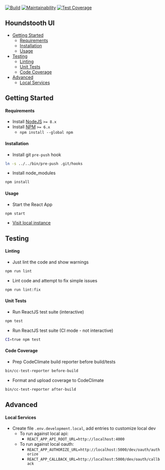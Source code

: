 [![Build](https://app.razorsite.co/projects/houndstooth/badge)](https://app.razorsite.co/projects/houndstooth/builds/latest)
[![Maintainability](https://api.codeclimate.com/v1/badges/17e180d74ac7e1fe8bb7/maintainability)](https://codeclimate.com/repos/5c50951ef5fffb7846004347/maintainability)
[![Test Coverage](https://api.codeclimate.com/v1/badges/17e180d74ac7e1fe8bb7/test_coverage)](https://codeclimate.com/repos/5c50951ef5fffb7846004347/test_coverage)

Houndstooth UI
---

- [Getting Started](#getting-started)
  - [Requirements](#requirements)
  - [Installation](#installation)
  - [Usage](#usage)
- [Testing](#testing)
  - [Linting](#linting)
  - [Unit Tests](#unit-tests)
  - [Code Coverage](#code-coverage)
- [Advanced](#advanced)
  - [Local Services](#local-services)
## Getting Started

#### Requirements
- Install [NodeJS](https://nodejs.org/en/download/) `>= 8.x`
- Install [NPM](https://nodejs.org/en/download/) `>= 6.x`
  - `npm install --global npm`

#### Installation
- Install git `pre-push` hook
```bash
ln -s ../../bin/pre-push .git/hooks
```

- Install node_modules
```bash
npm install
```

#### Usage

- Start the React App
```bash
npm start
```

- [Visit local instance](http://localhost:3000)

## Testing

#### Linting

- Just lint the code and show warnings
```bash
npm run lint
```
- Lint code and attempt to fix simple issues
```bash
npm run lint:fix
```

#### Unit Tests

- Run ReactJS test suite (interactive)
```bash
npm test
```
- Run ReactJS test suite (CI mode - not interactive)
```bash
CI=true npm test
```

#### Code Coverage

- Prep CodeClimate build reporter before build/tests
```bash
bin/cc-test-reporter before-build
```
- Format and upload coverage to CodeClimate
```bash
bin/cc-test-reporter after-build
```

## Advanced

#### Local Services

- Create file `.env.development.local`, add entries to customize local dev
  - To run against local api:
    - `REACT_APP_API_ROOT_URL=http://localhost:4000`
  - To run against local oauth:
    - `REACT_APP_AUTHORIZE_URL=http://localhost:5000/dev/oauth/authorize`
    - `REACT_APP_CALLBACK_URL=http://localhost:5000/dev/oauth/callback`


